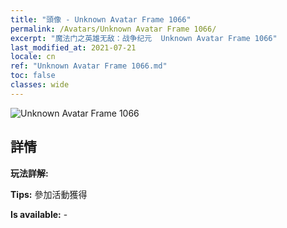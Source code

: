 ```yaml
---
title: "頭像 - Unknown Avatar Frame 1066"
permalink: /Avatars/Unknown Avatar Frame 1066/
excerpt: "魔法门之英雄无敌：战争纪元  Unknown Avatar Frame 1066"
last_modified_at: 2021-07-21
locale: cn
ref: "Unknown Avatar Frame 1066.md"
toc: false
classes: wide
---
```

 ![Unknown Avatar Frame 1066](/images/a/avatarFrame_66.png)

## 詳情

 **玩法詳解:**  

 **Tips:** 參加活動獲得 

 **Is available:**  - 

